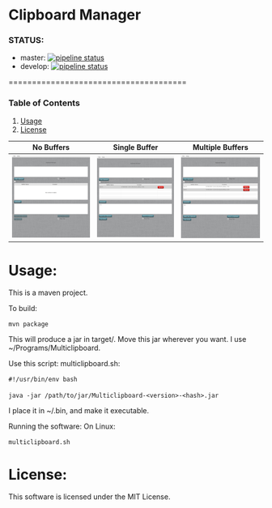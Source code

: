 Clipboard Manager
======================================

### STATUS:
* master: [![pipeline status](https://gitlab.com/jeremymreed/multi-clipboard/badges/master/pipeline.svg)](https://gitlab.com/jeremymreed/multi-clipboard/commits/master)
* develop: [![pipeline status](https://gitlab.com/jeremymreed/multi-clipboard/badges/develop/pipeline.svg)](https://gitlab.com/jeremymreed/multi-clipboard/commits/develop)

======================================
### Table of Contents
1. [Usage](https://gitlab.com/jeremymreed/multi-clipboard#usage)
2. [License](https://gitlab.com/jeremymreed/multi-clipboard#license)

| No Buffers | Single Buffer | Multiple Buffers |
|---|---|---|
| [![Multiclipboard screenshot](images/multiclipboard-empty-thumb.png "No Buffers")](https://gitlab.com/jeremymreed/multi-clipboard/-/blob/feature/update-readme-with-thumbnails/images/multiclipboard-empty.png) | [![Multiclipboard screenshot](images/multiclipboard-single-buffer-thumb.png "Single Buffer")](https://gitlab.com/jeremymreed/multi-clipboard/-/blob/feature/update-readme-with-thumbnails/images/multiclipboard-single-buffer.png) | [![Multiclipboard screenshot](images/multiclipboard-multiple-buffers-thumb.png "Multiple Buffers")](https://gitlab.com/jeremymreed/multi-clipboard/-/blob/feature/update-readme-with-thumbnails/images/multiclipboard-multiple-buffers.png) |

# Usage:
This is a maven project.

To build:
```
mvn package
```

This will produce a jar in target/.  Move this jar wherever you want.
I use ~/Programs/Multiclipboard.

Use this script:
multiclipboard.sh:
```
#!/usr/bin/env bash

java -jar /path/to/jar/Multiclipboard-<version>-<hash>.jar
```

I place it in ~/.bin, and make it executable.

Running the software:
On Linux:
```
multiclipboard.sh
```

# License:
This software is licensed under the MIT License.
